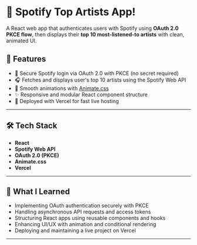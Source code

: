 # 🎵 Spotify Top Artists App!

A React web app that authenticates users with Spotify using **OAuth 2.0 PKCE flow**, then displays their **top 10 most-listened-to artists** with clean, animated UI.



## 🔑 Features

- 🔐 Secure Spotify login via OAuth 2.0 with PKCE (no secret required)
- 🎧 Fetches and displays user's top 10 artists using the Spotify Web API
- 🎨 Smooth animations with [Animate.css](https://animate.style)
- ✨ Responsive and modular React component structure
- 🚀 Deployed with Vercel for fast live hosting

---

## 🛠️ Tech Stack

- **React**
- **Spotify Web API**
- **OAuth 2.0 (PKCE)**
- **Animate.css**
- **Vercel**

---

## 🧠 What I Learned

- Implementing OAuth authentication securely with PKCE
- Handling asynchronous API requests and access tokens
- Structuring React apps using reusable components and hooks
- Enhancing UI/UX with animation and conditional rendering
- Deploying and maintaining a live project on Vercel

---



